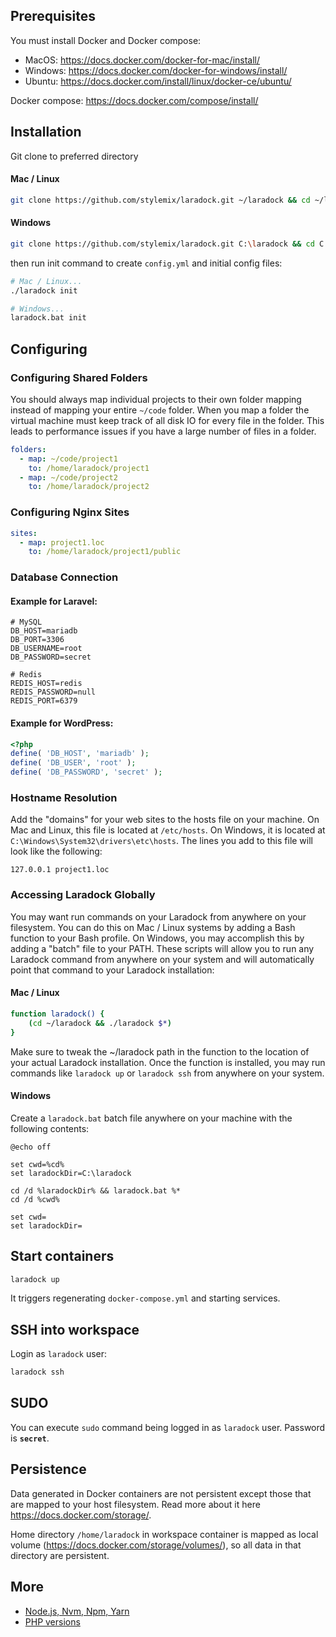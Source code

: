 ## Prerequisites

You must install Docker and Docker compose:

- MacOS: https://docs.docker.com/docker-for-mac/install/
- Windows: https://docs.docker.com/docker-for-windows/install/
- Ubuntu: https://docs.docker.com/install/linux/docker-ce/ubuntu/

Docker compose: https://docs.docker.com/compose/install/

## Installation

Git clone to preferred directory

#### Mac / Linux

```bash
git clone https://github.com/stylemix/laradock.git ~/laradock && cd ~/laradock
```

#### Windows

```bash
git clone https://github.com/stylemix/laradock.git C:\laradock && cd C:\laradock
```

then run init command to create `config.yml` and initial config files:
```bash
# Mac / Linux...
./laradock init

# Windows...
laradock.bat init
```

## Configuring

### Configuring Shared Folders

You should always map individual projects to their own folder mapping instead of mapping your entire `~/code` folder.
When you map a folder the virtual machine must keep track of all disk IO for every file in the folder. This leads to performance issues if you have a large number of files in a folder.

```yaml
folders:
  - map: ~/code/project1
    to: /home/laradock/project1
  - map: ~/code/project2
    to: /home/laradock/project2
```

### Configuring Nginx Sites

```yaml
sites:
  - map: project1.loc
    to: /home/laradock/project1/public
```

### Database Connection

#### Example for Laravel:
```dotenv
# MySQL
DB_HOST=mariadb
DB_PORT=3306
DB_USERNAME=root
DB_PASSWORD=secret

# Redis
REDIS_HOST=redis
REDIS_PASSWORD=null
REDIS_PORT=6379
```

#### Example for WordPress:
```php
<?php
define( 'DB_HOST', 'mariadb' );
define( 'DB_USER', 'root' );
define( 'DB_PASSWORD', 'secret' );
```

### Hostname Resolution

Add the "domains" for your web sites to the hosts file on your machine. 
On Mac and Linux, this file is located at `/etc/hosts`.
On Windows, it is located at `C:\Windows\System32\drivers\etc\hosts`.
The lines you add to this file will look like the following:

```
127.0.0.1 project1.loc
```

### Accessing Laradock Globally

You may want run commands on your Laradock from anywhere on your filesystem.
You can do this on Mac / Linux systems by adding a Bash function to your Bash profile.
On Windows, you may accomplish this by adding a "batch" file to your PATH.
These scripts will allow you to run any Laradock command from anywhere on your system
and will automatically point that command to your Laradock installation:

#### Mac / Linux

```bash
function laradock() {
    (cd ~/laradock && ./laradock $*)
}
```

Make sure to tweak the ~/laradock path in the function to the location of your actual Laradock installation.
Once the function is installed, you may run commands like `laradock up` or `laradock ssh` from anywhere on your system.

#### Windows

Create a `laradock.bat` batch file anywhere on your machine with the following contents:

```
@echo off

set cwd=%cd%
set laradockDir=C:\laradock

cd /d %laradockDir% && laradock.bat %*
cd /d %cwd%

set cwd=
set laradockDir=
```

## Start containers

```bash
laradock up
```

It triggers regenerating `docker-compose.yml` and starting services.

## SSH into workspace

Login as `laradock` user:
```bash
laradock ssh
```

## SUDO

You can execute `sudo` command being logged in as `laradock` user. 
Password is **`secret`**.

## Persistence

Data generated in Docker containers are not persistent except those 
that are mapped to your host filesystem.
Read more about it here https://docs.docker.com/storage/.

Home directory `/home/laradock` in workspace container is mapped as local volume (https://docs.docker.com/storage/volumes/), 
so all data in that directory are persistent.

## More

- [Node.js, Nvm, Npm, Yarn](docs/nodejs.md)
- [PHP versions](docs/php_versions.md)
